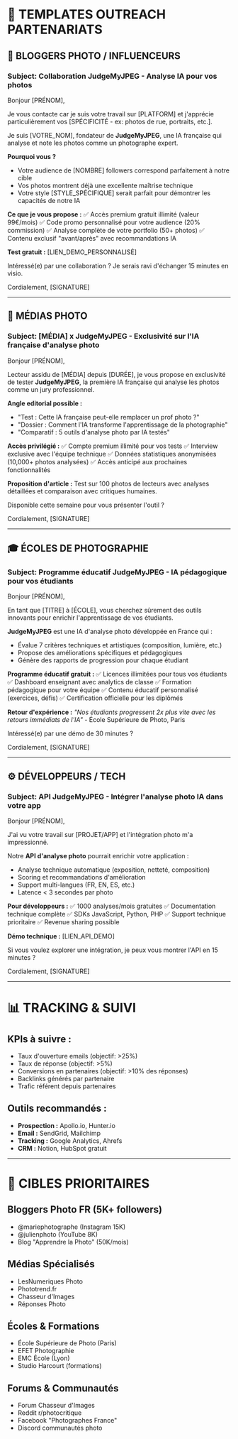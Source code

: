 # 📧 TEMPLATES OUTREACH PARTENARIATS

## 🎯 **BLOGGERS PHOTO / INFLUENCEURS**

### Subject: Collaboration JudgeMyJPEG - Analyse IA pour vos photos

Bonjour [PRÉNOM],

Je vous contacte car je suis votre travail sur [PLATFORM] et j'apprécie particulièrement vos [SPÉCIFICITÉ - ex: photos de rue, portraits, etc.].

Je suis [VOTRE_NOM], fondateur de **JudgeMyJPEG**, une IA française qui analyse et note les photos comme un photographe expert. 

**Pourquoi vous ?**
- Votre audience de [NOMBRE] followers correspond parfaitement à notre cible
- Vos photos montrent déjà une excellente maîtrise technique 
- Votre style [STYLE_SPÉCIFIQUE] serait parfait pour démontrer les capacités de notre IA

**Ce que je vous propose :**
✅ Accès premium gratuit illimité (valeur 99€/mois)
✅ Code promo personnalisé pour votre audience (20% commission)
✅ Analyse complète de votre portfolio (50+ photos)
✅ Contenu exclusif "avant/après" avec recommandations IA

**Test gratuit :** [LIEN_DEMO_PERSONNALISÉ]

Intéressé(e) par une collaboration ? Je serais ravi d'échanger 15 minutes en visio.

Cordialement,
[SIGNATURE]

---

## 📰 **MÉDIAS PHOTO**

### Subject: [MÉDIA] x JudgeMyJPEG - Exclusivité sur l'IA française d'analyse photo

Bonjour [PRÉNOM],

Lecteur assidu de [MÉDIA] depuis [DURÉE], je vous propose en exclusivité de tester **JudgeMyJPEG**, la première IA française qui analyse les photos comme un jury professionnel.

**Angle editorial possible :**
- "Test : Cette IA française peut-elle remplacer un prof photo ?"
- "Dossier : Comment l'IA transforme l'apprentissage de la photographie"
- "Comparatif : 5 outils d'analyse photo par IA testés"

**Accès privilégié :**
✅ Compte premium illimité pour vos tests
✅ Interview exclusive avec l'équipe technique
✅ Données statistiques anonymisées (10,000+ photos analysées)
✅ Accès anticipé aux prochaines fonctionnalités

**Proposition d'article :** 
Test sur 100 photos de lecteurs avec analyses détaillées et comparaison avec critiques humaines.

Disponible cette semaine pour vous présenter l'outil ?

Cordialement,
[SIGNATURE]

---

## 🎓 **ÉCOLES DE PHOTOGRAPHIE**

### Subject: Programme éducatif JudgeMyJPEG - IA pédagogique pour vos étudiants

Bonjour [PRÉNOM],

En tant que [TITRE] à [ÉCOLE], vous cherchez sûrement des outils innovants pour enrichir l'apprentissage de vos étudiants.

**JudgeMyJPEG** est une IA d'analyse photo développée en France qui :
- Évalue 7 critères techniques et artistiques (composition, lumière, etc.)
- Propose des améliorations spécifiques et pédagogiques
- Génère des rapports de progression pour chaque étudiant

**Programme éducatif gratuit :**
✅ Licences illimitées pour tous vos étudiants
✅ Dashboard enseignant avec analytics de classe
✅ Formation pédagogique pour votre équipe
✅ Contenu éducatif personnalisé (exercices, défis)
✅ Certification officielle pour les diplômés

**Retour d'expérience :**
*"Nos étudiants progressent 2x plus vite avec les retours immédiats de l'IA"* - École Supérieure de Photo, Paris

Intéressé(e) par une démo de 30 minutes ?

Cordialement,
[SIGNATURE]

---

## ⚙️ **DÉVELOPPEURS / TECH**

### Subject: API JudgeMyJPEG - Intégrer l'analyse photo IA dans votre app

Bonjour [PRÉNOM],

J'ai vu votre travail sur [PROJET/APP] et l'intégration photo m'a impressionné.

Notre **API d'analyse photo** pourrait enrichir votre application :
- Analyse technique automatique (exposition, netteté, composition)
- Scoring et recommandations d'amélioration
- Support multi-langues (FR, EN, ES, etc.)
- Latence < 3 secondes par photo

**Pour développeurs :**
✅ 1000 analyses/mois gratuites
✅ Documentation technique complète
✅ SDKs JavaScript, Python, PHP
✅ Support technique prioritaire
✅ Revenue sharing possible

**Démo technique :** [LIEN_API_DEMO]

Si vous voulez explorer une intégration, je peux vous montrer l'API en 15 minutes ?

Cordialement,
[SIGNATURE]

---

# 📊 **TRACKING & SUIVI**

## KPIs à suivre :
- Taux d'ouverture emails (objectif: >25%)
- Taux de réponse (objectif: >5%) 
- Conversions en partenaires (objectif: >10% des réponses)
- Backlinks générés par partenaire
- Trafic référent depuis partenaires

## Outils recommandés :
- **Prospection :** Apollo.io, Hunter.io
- **Email :** SendGrid, Mailchimp
- **Tracking :** Google Analytics, Ahrefs
- **CRM :** Notion, HubSpot gratuit

---

# 🎯 **CIBLES PRIORITAIRES**

## Bloggers Photo FR (5K+ followers)
- @mariephotographe (Instagram 15K)
- @julienphoto (YouTube 8K)
- Blog "Apprendre la Photo" (50K/mois)

## Médias Spécialisés
- LesNumeriques Photo
- Phototrend.fr  
- Chasseur d'Images
- Réponses Photo

## Écoles & Formations
- École Supérieure de Photo (Paris)
- EFET Photographie
- EMC École (Lyon)
- Studio Harcourt (formations)

## Forums & Communautés
- Forum Chasseur d'Images
- Reddit r/photocritique
- Facebook "Photographes France"
- Discord communautés photo